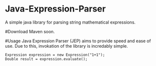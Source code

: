 # Java-Expression-Parser
A simple java library for parsing string mathematical expressions. 

#Download
Maven soon.

#Usage
Java Expression Parser (JEP) aims to provide speed and ease of use. Due to this, invokation of the library is incredably simple.
```
Expression expression = new Expression("1+1");
Double result = expression.evaluate();
```
